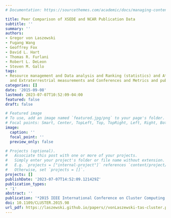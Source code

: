 ```yaml
---
# Documentation: https://sourcethemes.com/academic/docs/managing-content/

title: Peer Comparison of XSEDE and NCAR Publication Data
subtitle: ''
summary: ''
authors:
- Gregor von Laszewski
- Fugang Wang
- Geoffrey Fox
- David L. Hart
- Thomas R. Furlani
- Robert L. DeLeon
- Steven M. Gallo
tags:
- Resource management and Data analysis and Ranking (statistics) and Atmospheric measurements
  and Extraterrestrial measurements and Conferences and Metrics and publications
categories: []
date: '2015-09-08'
lastmod: 2023-07-07T10:52:09-04:00
featured: false
draft: false

# Featured image
# To use, add an image named `featured.jpg/png` to your page's folder.
# Focal points: Smart, Center, TopLeft, Top, TopRight, Left, Right, BottomLeft, Bottom, BottomRight.
image:
  caption: ''
  focal_point: ''
  preview_only: false

# Projects (optional).
#   Associate this post with one or more of your projects.
#   Simply enter your project's folder or file name without extension.
#   E.g. `projects = ["internal-project"]` references `content/project/deep-learning/index.md`.
#   Otherwise, set `projects = []`.
projects: []
publishDate: '2023-07-07T14:52:09.121429Z'
publication_types:
- '1'
abstract: ''
publication: '*2015 IEEE International Conference on Cluster Computing and*'
doi: 10.1109/CLUSTER.2015.98
url_pdf: https://laszewski.github.io/papers//vonLaszewski-tas-cluster.pdf
---
```

